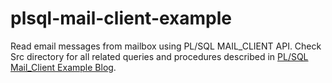 # plsql-mail-client-example
Read email messages from mailbox using PL/SQL MAIL_CLIENT API.
Check Src directory for all related queries and procedures described in <a href="https://www.foxinfotech.in/2019/12/pl-sql-mail-client-api-examples.html">PL/SQL Mail_Client Example Blog</a>.
